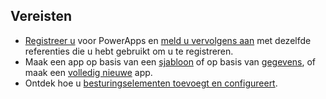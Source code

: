 ## <a name="prerequisites"></a>Vereisten
* [Registreer u](../maker/signup-for-powerapps.md) voor PowerApps en [meld u vervolgens aan](https://web.powerapps.com?utm_source=padocs&utm_medium=linkinadoc&utm_campaign=referralsfromdoc) met dezelfde referenties die u hebt gebruikt om u te registreren.
* Maak een app op basis van een [sjabloon](../maker/canvas-apps/get-started-test-drive.md) of op basis van [gegevens](../maker/canvas-apps/get-started-create-from-data.md), of maak een [volledig nieuwe](../maker/canvas-apps/get-started-create-from-blank.md) app.
* Ontdek hoe u [besturingselementen toevoegt en configureert](../maker/canvas-apps/add-configure-controls.md).
